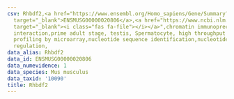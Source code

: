 ```yaml
---
csv: Rhbdf2,<a href="https://www.ensembl.org/Homo_sapiens/Gene/Summary?db=core;g=ENSMUSG00000020806"
  target="_blank">ENSMUSG00000020806</a>,<a href="https://www.ncbi.nlm.nih.gov/pubmed/23834426"
  target="_blank"><i class="fas fa-file"></i></a>",chromatin immunoprecipitation assay,direct
  interaction,prime adult stage, testis, Spermatocyte, high throughput transcription
  profiling by microarray,nucleotide sequence identification,nucleotide sequence identification,transcriptional
  regulation,
data_alias: Rhbdf2
data_id: ENSMUSG00000020806
data_numevidence: 1
data_species: Mus musculus
data_taxid: '10090'
title: Rhbdf2
---
```

